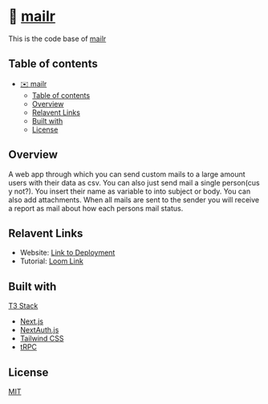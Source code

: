 # 📩 [mailr](https://mailr.gjd.one)

This is the code base of [mailr](https://mailr.gjd.one)

## Table of contents

- [✉️ mailr](#️-mailr)
  - [Table of contents](#table-of-contents)
  - [Overview](#overview)
  - [Relavent Links](#relavent-links)
  - [Built with](#built-with)
  - [License](#license)

## Overview

A web app through which you can send custom mails to a large amount users with their data as csv. You can also just send mail a single person(cus y not?). You insert their name as variable to into subject or body. You can also add attachments. When all mails are sent to the sender you will receive a report as mail about how each persons mail status.

## Relavent Links

- Website: [Link to Deployment](https://jaideepguntupalli.com)
- Tutorial: [Loom Link](https://www.loom.com/share/fa5269c48ec8402ca4419a14e54f61a5)

## Built with

[T3 Stack](https://create.t3.gg/)

- [Next.js](https://nextjs.org)
- [NextAuth.js](https://next-auth.js.org)
- [Tailwind CSS](https://tailwindcss.com)
- [tRPC](https://trpc.io)

## License

[MIT](LICENSE)
